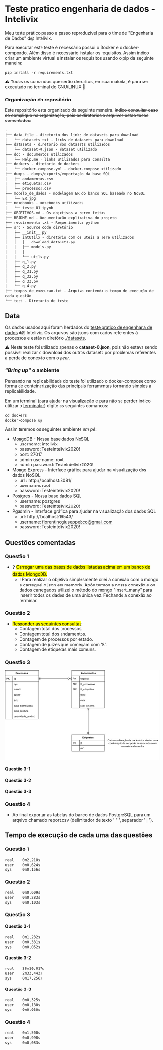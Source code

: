 # Teste pratico engenharia de dados - Intelivix
Meu teste prático passo a passo reproduzível para o time de "Engenharia de Dados" d@ [Intelivix](https://intelivix.com/). 

Para executar este teste é necessário possui o Docker e o docker-compondo. 
Além disso é necessário instalar os requisitos. Assim indico criar um ambiente virtual 
e instalar os requisitos usando o pip da seguinte maneira:

 ```
pip install -r requirements.txt
```

:warning: Todos os comandos que serão descritos, em sua maioria, é para ser executado 
no terminal do GNU/LINUX :penguin: 

### Organização do repositório
Este repositório esta organizado da seguinte maneira. ~~indico consultar caso se complique na organização, pois
os diretorios e arquivos estao todos comentados~~: 
```
.
├── data_file - diretorio dos links de datasets para download
│   └── datasets.txt - links de datasets para download
├── datasets - diretorio dos datasets utilizados
│   └── dataset-0.json - dataset utilizado
├── doc - documentos utilizados
│   └── Help.me - links utilizados para consulta
├── dockers - ditetorio de dockers
│   └── docker-compose.yml - docker-compose utilizado
├── dumps - dumps/exports/exportação da base SQL
│   ├── andamentos.csv
│   ├── etiquetas.csv
│   └── processos.csv
├── modelo_de_dados - modelagem ER do banco SQL baseado no NoSQL
│   └── ER.jpg
├── notebooks - notebooks utilizados
│   └── teste_01.ipynb
├── OBJETIVOS.md - Os objetivos a serem feitos
├── README.md - Documentação explicativa do projeto
├── requirements.txt - Requerimentos python
├── src - Source code diretório
│   ├── __init__.py
│   ├── intUtilx - diretório com os uteis a sere utilizados
│   │   ├── download_datasets.py
│   │   ├── models.py
│   │   │    
│   │   └── utils.py
│   ├── q_1.py
│   ├── q_2.py
│   ├── q_31.py
│   ├── q_32.py
│   ├── q_33.py
│   └── q_4.py
├── tempos_de_execucao.txt - Arquivo contendo o tempo de execução de cada questão
└── test - Diretorio de teste
```

## Data

Os dados usados aqui foram herdados do
[teste pratico de engenharia de dados](https://github.com/intelivix/teste_pratico_engenharia) 
d@ Intelivix.
Os arquivos são jsons com dados referentes à processos e estão n diretório 
[./datasets](https://github.com/fiorentinogiuseppe/teste_pratico_engenharia/tree/master/datasets). 

:warning: Neste teste foi utilizado apenas o **dataset-0.json**, pois não estava sendo
possível realizar o download dos outros datasets por problemas referentes à perda de conexão
com o *peer*.


### *"Bring up"* o ambiente
Pensando na replicabilidade do teste foi utilizado o docker-compose como forma de conteinerização
das principais ferramentas tornando simples a replicabilidade.

Em um terminal (para ajudar na visualização e para não se perder indico utilizar o 
[terminator](https://launchpad.net/terminator)) digite os seguintes comandos: 

```
cd dockers
docker-compose up
```

Assim teremos os seguintes ambiente *em pé*:
* MongoDB - Nossa base dados NoSQL
    * username: intelivix
    * password: Testeintelivix2020!
    * port: 27017
    * admin username: root
    * admin password: Testeintelivix2020!
* Mongo Express - Interface gráfica para ajudar na visualização dos dados NoSQL
    * url : http://localhost:8081/
    * username: root
    * password: Testeintelivix2020!
* Postgres - Nossa base dados SQL
    * username: postgres
    * password: Testeintelivix2020!
* Pgadmin -  Interface gráfica para ajudar na visualização dos dados SQL
    * url: http://localhost:16543/
    * username: fiorentinogiuseppebcc@gmail.com
    * password: Testeintelivix2020!

## Questões comentadas
### Questão 1
* :question: <mark>Carregar uma das bases de dados listadas acima em um banco de dados MongoDB.</mark>
    * :grey_exclamation: Para realizar o objetivo simplesmente criei a conexão com o mongo e carreguei o json em memoria. Após termos a
nossa conexão e os dados carregados utilizei o método do mongo "insert_many" para inserir todos os dados de
uma única vez. Fechando a conexão ao terminar.


### Questão 2
* <mark>Responder as seguintes consultas</mark>:
    * Contagem total dos processos.
    * Contagem total dos andamentos.
    * Contagem de processos por estado.
    * Contagem de juízes que começam com 'S'.
    * Contagem de etiquetas mais comuns.
### Questão 3

![Modelo de base](/modelo_de_dados/ER.jpg)


#### Questão 3-1
#### Questão 3-2
#### Questão 3-3
### Questão 4
* Ao final exportar as tabelas do banco de dados PostgreSQL para um arquivo chamado report.csv (delimitador de texto ' " ', separador ' | ').

## Tempo de execução de cada uma das questões
### Questão 1
```
real    0m2,218s
user    0m0,624s
sys     0m0,156s
```
### Questão 2
```
real    0m0,609s
user    0m0,283s
sys     0m0,103s
```
### Questão 3
#### Questão 3-1
```
real    0m1,232s
user    0m0,331s
sys     0m0,052s
```
#### Questão 3-2
```
real    36m10,017s
user    2m33,443s
sys     0m17,256s
```
#### Questão 3-3
```
real    0m0,325s
user    0m0,180s
sys     0m0,030s
```
### Questão 4
```
real    0m1,500s
user    0m0,998s
sys     0m0,083s
```

